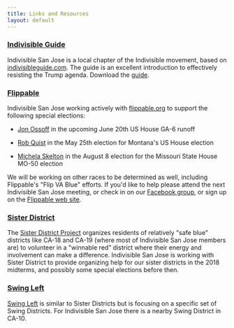 ```yaml
---
title: Links and Resources
layout: default
---
```


### [Indivisible Guide](https://www.indivisibleguide.com/)

Indivisible San Jose is a local chapter of the Indivisible movement, based on [indivisibleguide.com](https://www.indivisibleguide.com/).  The guide is an excellent introduction to effectively resisting the Trump agenda.  Download the [guide](https://www.indivisibleguide.com/guide/summary/).

### [Flippable](https://www.flippable.org/)

Indivisible San Jose working actively with [flippable.org](https://www.flippable.org/) to support the following special elections:

* [Jon Ossoff](https://electjon.com/) in the upcoming June 20th US House GA-6 runoff

* [Rob Quist](http://robquist.org/) in the May 25th election for Montana's US House election

* [Michela Skelton](http://www.michelaskelton.com/) in the August 8 election for the Missouri State House MO-50 election

We will be working on other races to be determined as well, including Flippable's "Flip VA Blue" efforts.  If you'd like to help please attend the next Indivisible San Jose meeting, or check in on our [Facebook group](https://www.facebook.com/groups/indivisiblesanjose), or sign up on the [Flippable web site](https://www.flippable.org/).

### [Sister District](https://www.sisterdistrict.com/)

The [Sister District Project](https://www.sisterdistrict.com/) organizes residents of relatively "safe blue" districts like CA-18 and CA-19 (where most of Indivisible San Jose members are) to volunteer in a "winnable red" district where their energy and involvement can make a difference.  Indivisible San Jose is working with Sister District to provide organizing help for our sister districts in the 2018 midterms, and possibly some special elections before then.

### [Swing Left](https://swingleft.org/)

[Swing Left](https://swingleft.org/) is similar to Sister Districts but is focusing on a specific set of Swing Districts.  For Indivisible San Jose there is a nearby Swing District in CA-10.